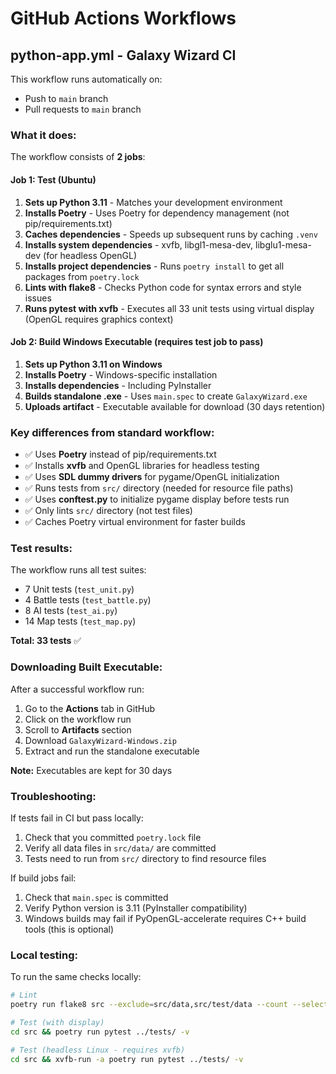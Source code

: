 # GitHub Actions Workflows

## python-app.yml - Galaxy Wizard CI

This workflow runs automatically on:
- Push to `main` branch
- Pull requests to `main` branch

### What it does:

The workflow consists of **2 jobs**:

#### Job 1: Test (Ubuntu)
1. **Sets up Python 3.11** - Matches your development environment
2. **Installs Poetry** - Uses Poetry for dependency management (not pip/requirements.txt)
3. **Caches dependencies** - Speeds up subsequent runs by caching `.venv`
4. **Installs system dependencies** - xvfb, libgl1-mesa-dev, libglu1-mesa-dev (for headless OpenGL)
5. **Installs project dependencies** - Runs `poetry install` to get all packages from `poetry.lock`
6. **Lints with flake8** - Checks Python code for syntax errors and style issues
7. **Runs pytest with xvfb** - Executes all 33 unit tests using virtual display (OpenGL requires graphics context)

#### Job 2: Build Windows Executable (requires test job to pass)
1. **Sets up Python 3.11 on Windows**
2. **Installs Poetry** - Windows-specific installation
3. **Installs dependencies** - Including PyInstaller
4. **Builds standalone .exe** - Uses `main.spec` to create `GalaxyWizard.exe`
5. **Uploads artifact** - Executable available for download (30 days retention)

### Key differences from standard workflow:

- ✅ Uses **Poetry** instead of pip/requirements.txt
- ✅ Installs **xvfb** and OpenGL libraries for headless testing
- ✅ Uses **SDL dummy drivers** for pygame/OpenGL initialization
- ✅ Runs tests from `src/` directory (needed for resource file paths)
- ✅ Uses **conftest.py** to initialize pygame display before tests run
- ✅ Only lints `src/` directory (not test files)
- ✅ Caches Poetry virtual environment for faster builds

### Test results:

The workflow runs all test suites:
- 7 Unit tests (`test_unit.py`)
- 4 Battle tests (`test_battle.py`)
- 8 AI tests (`test_ai.py`)
- 14 Map tests (`test_map.py`)

**Total: 33 tests** ✅

### Downloading Built Executable:

After a successful workflow run:
1. Go to the **Actions** tab in GitHub
2. Click on the workflow run
3. Scroll to **Artifacts** section
4. Download `GalaxyWizard-Windows.zip`
5. Extract and run the standalone executable

**Note:** Executables are kept for 30 days

### Troubleshooting:

If tests fail in CI but pass locally:
1. Check that you committed `poetry.lock` file
2. Verify all data files in `src/data/` are committed
3. Tests need to run from `src/` directory to find resource files

If build jobs fail:
1. Check that `main.spec` is committed
2. Verify Python version is 3.11 (PyInstaller compatibility)
3. Windows builds may fail if PyOpenGL-accelerate requires C++ build tools (this is optional)

### Local testing:

To run the same checks locally:
```bash
# Lint
poetry run flake8 src --exclude=src/data,src/test/data --count --select=E9,F63,F7,F82 --ignore=F824 --show-source --statistics

# Test (with display)
cd src && poetry run pytest ../tests/ -v

# Test (headless Linux - requires xvfb)
cd src && xvfb-run -a poetry run pytest ../tests/ -v
```
